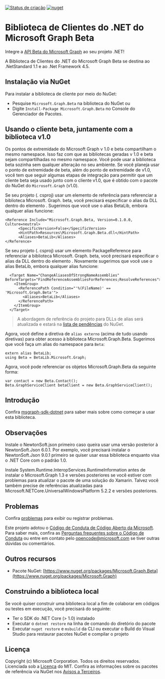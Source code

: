 [![Status de criação](https://o365exchange.visualstudio.com/O365%20Sandbox/_apis/build/status/Microsoft%20Graph/.Net/msgraph-beta-sdk-dotnet.preview.build?branchName=master)](https://o365exchange.visualstudio.com/O365%20Sandbox/_build/latest?definitionId=2634&branchName=master) [![nuget](https://img.shields.io/nuget/v/Microsoft.Graph.Beta.svg)](https://www.nuget.org/packages/Microsoft.Graph.Beta/)

# Biblioteca de Clientes do .NET do Microsoft Graph Beta

<!--
[![Build status](https://ci.appveyor.com/api/projects/status/m8qncaosr2ry4ks6/branch/master?svg=true)](https://ci.appveyor.com/project/MIchaelMainer/msgraph-sdk-dotnet/branch/master)
[![NuGet Version](https://buildstats.info/nuget/Microsoft.Graph)](https://www.nuget.org/packages/Microsoft.Graph/)
-->

Integre a [API Beta do Microsoft Graph](https://graph.microsoft.io) ao seu projeto .NET!

A Biblioteca de Clientes do .NET do Microsoft Graph Beta se destina ao .NetStandard 1.1 e ao .Net Framework 4.5.

## Instalação via NuGet

Para instalar a biblioteca de cliente por meio do NuGet:

* Pesquise `Microsoft.Graph.Beta` na biblioteca do NuGet ou
* Digite `Install-Package Microsoft.Graph.Beta` no Console do Gerenciador de Pacotes.

## Usando o cliente beta, juntamente com a biblioteca v1.0

Os pontos de extremidade do Microsoft Graph v 1.0 e beta compartilham o mesmo namespace. Isso faz com que as bibliotecas geradas v 1.0 e beta sejam compartilhadas no mesmo namespace. Você pode usar a biblioteca beta sozinha sem qualquer alteração no seu ambiente. Se você planeja usar o ponto de extremidade de beta, além do ponto de extremidade de v1.0, você tem que seguir algumas etapas de integração para permitir que um cliente beta seja usado junto com o cliente v1.0, que é obtido com o pacote do NuGet do `Microsoft.Graph` (v1.0).

Se seu projeto (. csproj) usar um elemento de referência para referenciar a biblioteca Microsoft. Graph. beta, você precisará especificar o alias da DLL dentro do elemento <Aliases>. Sugerimos que você use o alias BetaLib, embora qualquer alias funcione:

```
<Reference Include="Microsoft.Graph.Beta, Version=0.1.0.0, Culture=neutral>
      <SpecificVersion>False</SpecificVersion>
      <HintPath>Resources\Microsoft.Graph.Beta.dll</HintPath>
      <Aliases>BetaLib</Aliases>
</Reference>
```

Se seu projeto (. csproj) usar um elemento PackageReference para referenciar a biblioteca Microsoft. Graph. beta, você precisará especificar o alias da DLL dentro do elemento <Aliases>. Novamente sugerimos que você use o alias BetaLib, embora qualquer alias funcione:

```
  <Target Name="ChangeAliasesOfStrongNameAssemblies" BeforeTargets="FindReferenceAssembliesForReferences;ResolveReferences">
    <ItemGroup>
      <ReferencePath Condition="'%(FileName)' == 'Microsoft.Graph.Beta'">
        <Aliases>BetaLib</Aliases>
      </ReferencePath>
    </ItemGroup>
  </Target>
```

> A abordagem de referência do projeto para DLLs de alias será atualizada e estará na [lista de pendências](https://github.com/NuGet/Home/issues/4989#issuecomment-311042085) do NuGet.

Agora, você define a diretiva de `alias externo` (acima de tudo usando diretivas) para obter acesso à biblioteca Microsoft.Graph.Beta. Sugerimos que você faça um alias do namespace para `Beta`:

```
extern alias BetaLib;
using Beta = BetaLib.Microsoft.Graph;
```

Agora, você pode referenciar os objetos Microsoft.Graph.Beta da seguinte forma:

```
var contact = new Beta.Contact();
Beta.GraphServiceClient betaClient = new Beta.GraphServiceClient();
```

## Introdução

Confira [msgraph-sdk-dotnet](https://github.com/microsoftgraph/msgraph-sdk-dotnet) para saber mais sobre como começar a usar esta biblioteca.

## Observações

Instale o NewtonSoft.json primeiro caso queira usar uma versão posterior à NewtonSoft.Json 6.0.1. Por exemplo, você precisará instalar o NewtonSoft.Json 9.0.1 primeiro se quiser usar essa biblioteca enquanto visa o .NET Core com o padrão 1.0.

Instale System.Runtime.InteropServices.RuntimeInformation antes de instalar o Microsoft.Graph 1.3 e versões posteriores se você estiver com problemas para atualizar o pacote de uma solução do Xamarin. Talvez você também precise de referências atualizadas para Microsoft.NETCore.UniversalWindowsPlatform 5.2.2 e versões posteriores.

## Problemas

Confira [problemas](https://github.com/microsoftgraph/msgraph-sdk-dotnet-beta/issues) para exibir ou registrar problemas.

Este projeto adotou o [Código de Conduta de Código Aberto da Microsoft](https://opensource.microsoft.com/codeofconduct/).  Para saber mais, confira as [Perguntas frequentes sobre o Código de Conduta](https://opensource.microsoft.com/codeofconduct/faq/) ou entre em contato pelo [opencode@microsoft.com](mailto:opencode@microsoft.com) se tiver outras dúvidas ou comentários.

## Outros recursos

* Pacote NuGet: [https://www.nuget.org/packages/Microsoft.Graph.Beta](https://www.nuget.org/packages/Microsoft.Graph)

## Construindo a biblioteca local

Se você quiser construir uma biblioteca local a fim de colaborar em códigos ou testes em execução, você precisará do seguinte:

- Ter o SDK do .NET Core (> 1.0) instalado
- Executar o `dotnet restore` na linha de comando do diretório do pacote
- Executar `nuget restore` e `msbuild` da CLI ou executar o Build do Visual Studio para restaurar pacotes NuGet e compilar o projeto

## Licença

Copyright (c) Microsoft Corporation. Todos os direitos reservados. Licenciada sob a [Licença](LICENSE.txt) do MIT. Confira as informações sobre os pacotes de referência via NuGet nos [Avisos a Terceiros](https://github.com/microsoftgraph/msgraph-sdk-dotnet/blob/master/THIRD%20PARTY%20NOTICES).
